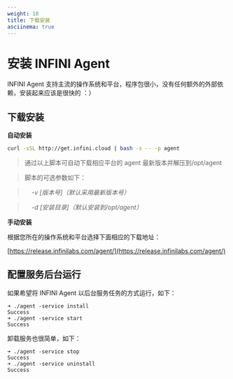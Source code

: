 ```yaml
---
weight: 10
title: 下载安装
asciinema: true
---
```


# 安装 INFINI Agent

INFINI Agent 支持主流的操作系统和平台，程序包很小，没有任何额外的外部依赖，安装起来应该是很快的 ：）

## 下载安装

**自动安装**

```bash
curl -sSL http://get.infini.cloud | bash -s -- -p agent
```

> 通过以上脚本可自动下载相应平台的 agent 最新版本并解压到/opt/agent

> 脚本的可选参数如下：

> &nbsp;&nbsp;&nbsp;&nbsp;_-v [版本号]（默认采用最新版本号）_

> &nbsp;&nbsp;&nbsp;&nbsp;_-d [安装目录]（默认安装到/opt/agent）_

**手动安装**

根据您所在的操作系统和平台选择下面相应的下载地址：

[https://release.infinilabs.com/agent/](https://release.infinilabs.com/agent/)

## 配置服务后台运行

如果希望将 INFINI Agent 以后台服务任务的方式运行，如下：

```
➜ ./agent -service install
Success
➜ ./agent -service start
Success
```

卸载服务也很简单，如下：

```
➜ ./agent -service stop
Success
➜ ./agent -service uninstall
Success
```
